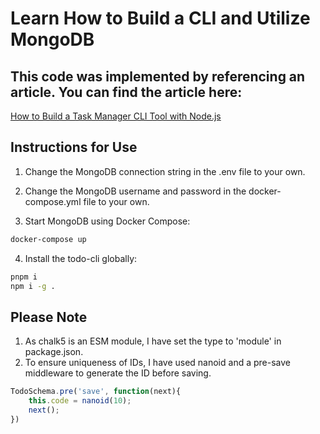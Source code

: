 # Learn How to Build a CLI and Utilize MongoDB

## This code was implemented by referencing an article. You can find the article here:
[How to Build a Task Manager CLI Tool with Node.js](https://www.freecodecamp.org/news/nodejs-tutorial-build-a-task-manager-cli-tool/)


## Instructions for Use

1. Change the MongoDB connection string in the .env file to your own.

2. Change the MongoDB username and password in the docker-compose.yml file to your own.

3. Start MongoDB using Docker Compose:
```bash
docker-compose up
```

4. Install the todo-cli globally:
```bash
pnpm i
npm i -g .
```

## Please Note

1. As chalk5 is an ESM module, I have set the type to 'module' in package.json.
2. To ensure uniqueness of IDs, I have used nanoid and a pre-save middleware to generate the ID before saving.

```js
TodoSchema.pre('save', function(next){
    this.code = nanoid(10);
    next();
})
```